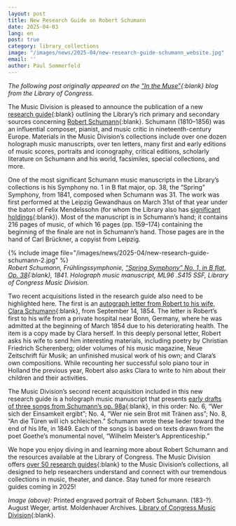 ```yaml
---
layout: post
title: New Research Guide on Robert Schumann
date: 2025-04-03
lang: en
post: true
category: library_collections
image: "/images/news/2025-04/new-research-guide-schumann_website.jpg"
email: ''
author: Paul Sommerfeld
---
```


_The following post originally appeared on the [“In the Muse”](https://blogs.loc.gov/music/2025/01/new-research-guide-on-robert-schumann/){:blank} blog from the Library of Congress._

The Music Division is pleased to announce the publication of a new [research guide](https://guides.loc.gov/robert-schumann?loclr=blogmus){:blank} outlining the Library’s rich primary and secondary sources concerning [Robert Schumann](https://guides.loc.gov/robert-schumann?loclr=blogmus){:blank}. Schumann (1810–1856) was an influential composer, pianist, and music critic in nineteenth-century Europe. Materials in the Music Division’s collections include over one dozen holograph music manuscripts, over ten letters, many first and early editions of music scores, portraits and iconography, critical editions, scholarly literature on Schumann and his world, facsimiles, special collections, and more.

One of the most significant Schumann music manuscripts in the Library’s collections is his Symphony no. 1 in B flat major, op. 38, the “Spring” Symphony, from 1841, composed when Schumann was 31. The work was first performed at the Leipzig Gewandhaus on March 31st of that year under the baton of Felix Mendelssohn (for whom the Library also has [significant holdings](https://guides.loc.gov/mendelssohn?loclr=blogmus){:blank}). Most of the manuscript is in Schumann’s hand; it contains 216 pages of music, of which 16 pages (pp. 159–174) containing the beginning of the finale are not in Schumann’s hand. Those pages are in the hand of Carl Brückner, a copyist from Leipzig.

{% include image file="/images/news/2025-04/new-research-guide-schumann-2.jpg" %}  
_Robert Schumann, Frühlingssymphonie, [“Spring Symphony” No. 1, in B flat, Op. 38](https://blogs.loc.gov/music/files/2025/01/iiif-public_music_musihas-200185109_musihas-200185109.0015-full-pct_100.0-0-default-scaled.jpg){:blank}, 1841. Holograph music manuscript, ML96 .S415 SSF, Library of Congress Music Division._  

Two recent acquisitions listed in the research guide also need to be highlighted here. The first is an [autograph letter from Robert to his wife, Clara Schumann](https://lccn.loc.gov/2023569052?loclr=blogmus){:blank}, from September 14, 1854. The letter is Robert’s first to his wife from a private hospital near Bonn, Germany, where he was admitted at the beginning of March 1854 due to his deteriorating health. The item is a copy made by Clara herself. In this deeply personal letter, Robert asks his wife to send him interesting materials, including poetry by Christian Friedrich Scherenberg; older volumes of his music magazine, Neue Zeitschrift für Musik; an unfinished musical work of his own; and Clara’s own compositions. While recounting her successful solo piano tour in Holland the previous year, Robert also asks Clara to write to him about their children and their activities.

The Music Division’s second recent acquisition included in this new research guide is a holograph music manuscript that presents [early drafts of three songs from Schumann’s op. 98a](https://lccn.loc.gov/2023569051?loclr=blogmus){:blank}, in this order: No. 6, “Wer sich der Einsamkeit ergibt”; No. 4, “Wer nie sein Brot mit Tränen ass”; No. 8, “An die Türen will ich schleichen.” Schumann wrote these lieder toward the end of his life, in 1849. Each of the songs is based on texts drawn from the poet Goethe’s monumental novel, “Wilhelm Meister’s Apprenticeship.”

We hope you enjoy diving in and learning more about Robert Schumann and the resources available at the Library of Congress. The Music Division offers [over 50 research guides](https://guides.loc.gov/performing-arts?loclr=blogmus){:blank} to the Music Division’s collections, all designed to help researchers understand and connect with our tremendous collections in music, theater, and dance. Stay tuned for more research guides coming in 2025!

_Image (above):_ Printed engraved portrait of Robert Schumann. (183-?). August Weger, artist. Moldenhauer Archives. [Library of Congress Music Division](https://blogs.loc.gov/music/files/2025/01/iiif-public_music_musihas-200185123_musihas-200185123.0001-full-pct_100.0-0-default-1-scaled.jpg){:blank}. 

